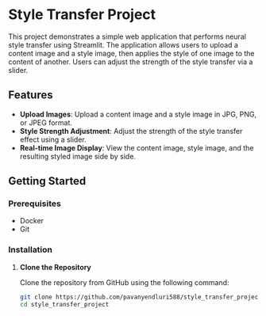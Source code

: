 # Style Transfer Project

This project demonstrates a simple web application that performs neural style transfer using Streamlit. The application allows users to upload a content image and a style image, then applies the style of one image to the content of another. Users can adjust the strength of the style transfer via a slider.

## Features

- **Upload Images**: Upload a content image and a style image in JPG, PNG, or JPEG format.
- **Style Strength Adjustment**: Adjust the strength of the style transfer effect using a slider.
- **Real-time Image Display**: View the content image, style image, and the resulting styled image side by side.

## Getting Started

### Prerequisites

- Docker
- Git

### Installation

1. **Clone the Repository**

   Clone the repository from GitHub using the following command:

   ```bash
   git clone https://github.com/pavanyendluri588/style_transfer_project.git
   cd style_transfer_project
